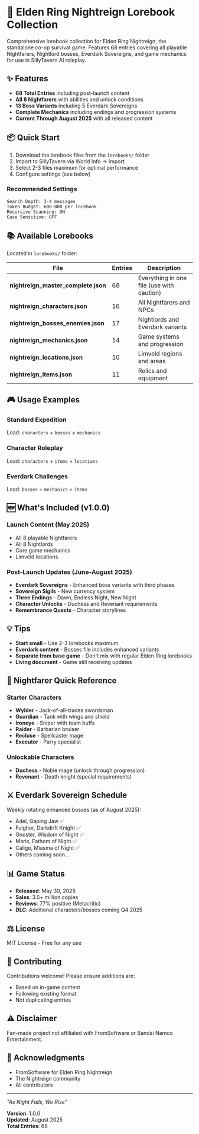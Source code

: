 # 🌙 Elden Ring Nightreign Lorebook Collection

Comprehensive lorebook collection for Elden Ring Nightreign, the standalone co-op survival game. Features 68 entries covering all playable Nightfarers, Nightlord bosses, Everdark Sovereigns, and game mechanics for use in SillyTavern AI roleplay.

## ✨ Features

- **68 Total Entries** including post-launch content
- **All 8 Nightfarers** with abilities and unlock conditions
- **13 Boss Variants** including 5 Everdark Sovereigns
- **Complete Mechanics** including endings and progression systems
- **Current Through August 2025** with all released content

## 📦 Quick Start

1. Download the lorebook files from the `lorebooks/` folder
2. Import to SillyTavern via World Info → Import
3. Select 2-3 files maximum for optimal performance
4. Configure settings (see below)

### Recommended Settings
```
Search Depth: 3-4 messages
Token Budget: 600-800 per lorebook
Recursive Scanning: ON
Case Sensitive: OFF
```

## 📚 Available Lorebooks

Located in `lorebooks/` folder:

| File | Entries | Description |
|------|---------|-------------|
| **nightreign_master_complete.json** | 68 | Everything in one file (use with caution) |
| **nightreign_characters.json** | 16 | All Nightfarers and NPCs |
| **nightreign_bosses_enemies.json** | 17 | Nightlords and Everdark variants |
| **nightreign_mechanics.json** | 14 | Game systems and progression |
| **nightreign_locations.json** | 10 | Limveld regions and areas |
| **nightreign_items.json** | 11 | Relics and equipment |

## 🎮 Usage Examples

### Standard Expedition
Load: `characters` + `bosses` + `mechanics`

### Character Roleplay
Load: `characters` + `items` + `locations`

### Everdark Challenges
Load: `bosses` + `mechanics` + `items`

## 🆕 What's Included (v1.0.0)

### Launch Content (May 2025)
- All 8 playable Nightfarers
- All 8 Nightlords
- Core game mechanics
- Limveld locations

### Post-Launch Updates (June-August 2025)
- **Everdark Sovereigns** - Enhanced boss variants with third phases
- **Sovereign Sigils** - New currency system
- **Three Endings** - Dawn, Endless Night, New Night
- **Character Unlocks** - Duchess and Revenant requirements
- **Remembrance Quests** - Character storylines

## 💡 Tips

- **Start small** - Use 2-3 lorebooks maximum
- **Everdark content** - Bosses file includes enhanced variants
- **Separate from base game** - Don't mix with regular Elden Ring lorebooks
- **Living document** - Game still receiving updates

## 🎯 Nightfarer Quick Reference

### Starter Characters
- **Wylder** - Jack-of-all-trades swordsman
- **Guardian** - Tank with wings and shield
- **Ironeye** - Sniper with team buffs
- **Raider** - Barbarian bruiser
- **Recluse** - Spellcaster mage
- **Executor** - Parry specialist

### Unlockable Characters
- **Duchess** - Noble mage (unlock through progression)
- **Revenant** - Death knight (special requirements)

## ⚔️ Everdark Sovereign Schedule

Weekly rotating enhanced bosses (as of August 2025):
- Adel, Gaping Jaw ✅
- Fulghor, Darkdrift Knight ✅
- Gnoster, Wisdom of Night ✅
- Maris, Fathom of Night ✅
- Caligo, Miasma of Night ✅
- Others coming soon...

## 📊 Game Status

- **Released**: May 30, 2025
- **Sales**: 3.5+ million copies
- **Reviews**: 77% positive (Metacritic)
- **DLC**: Additional characters/bosses coming Q4 2025

## ⚖️ License

MIT License - Free for any use

## 🤝 Contributing

Contributions welcome! Please ensure additions are:
- Based on in-game content
- Following existing format
- Not duplicating entries

## ⚠️ Disclaimer

Fan-made project not affiliated with FromSoftware or Bandai Namco Entertainment.

## 🙏 Acknowledgments

- FromSoftware for Elden Ring Nightreign
- The Nightreign community
- All contributors

---

*"As Night Falls, We Rise"*

**Version**: 1.0.0  
**Updated**: August 2025  
**Total Entries**: 68
